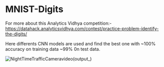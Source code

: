 # MNIST-Digits

For more about this Analytics Vidhya competition:- https://datahack.analyticsvidhya.com/contest/practice-problem-identify-the-digits/

Here differents CNN models are used and find the best one with ~100% accuracy on training data ~99% 0n test data.

![NightTimeTrafficCameravideo(output_)](https://user-images.githubusercontent.com/68200424/113488038-313fa200-94d9-11eb-80f0-5c9bf385748a.gif)

